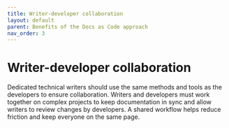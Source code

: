```yaml
---
title: Writer-developer collaboration
layout: default
parent: Benefits of the Docs as Code approach
nav_order: 3
---
```


# Writer-developer collaboration
Dedicated technical writers should use the same methods and tools as the developers to ensure collaboration. Writers and developers must work together on complex projects to keep documentation in sync and allow writers to review changes by developers. A shared workflow helps reduce friction and keep everyone on the same page.